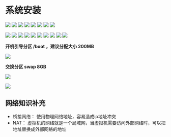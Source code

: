 # 系统安装
![](./doc/1创建新的虚拟机.png)
![](./doc/2自定义高级.png)
![](./doc/3按默认配置.png)
![](./doc/4稍后安装系统.png)
![](./doc/5Centos64位.png)
![](./doc/6虚拟机名称.png)
![](./doc/7默认配置.png)
![](./doc/8默认配置.png)

![](./doc/9使用NAT.png)
![](./doc/10默认配置.png)
![](./doc/11默认配置.png)
![](./doc/12创建新的磁盘.png)
![](./doc/13磁盘大小200G.png)
![](./doc/14下一步.png)
![](./doc/15完成.png)
![](./doc/16完成.png)
![](./doc/17加载镜像.png)
![](./doc/18手动配置磁盘分区.png)

**开机引导分区 /boot ，建议分配大小 200MB**

![](./doc/19引导分区200M.png)

**交换分区 swap  8GB**

![](./doc/20交换分区2G.png)

![](./doc/21剩下的都给根分区.png)

## 网络知识补充

- 桥接网络： 使用物理网络地址，容易造成ip地址冲突
- NAT： 虚拟机的网络就是一个局域网，当虚拟机需要访问外部网络时，可以把地址替换成外部网络的地址

